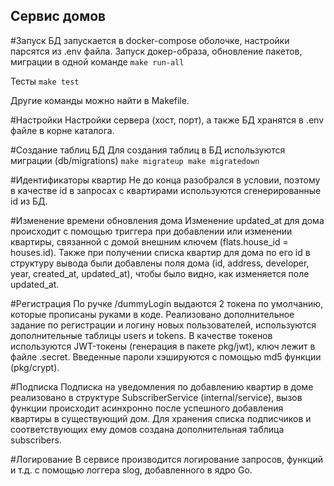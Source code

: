## Сервис домов

#Запуск
БД запускается в docker-compose оболочке, настройки парсятся из .env файла.
Запуск докер-образа, обновление пакетов, миграции в одной команде 
`
make run-all
`

Тесты 
`
make test
`

Другие команды можно найти в Makefile.

#Настройки
Настройки сервера (хост, порт), а также БД хранятся в .env файле в корне каталога. 

#Создание таблиц БД
Для создания таблиц в БД используются миграции (db/migrations)
`
make migrateup
make migratedown
`

#Идентификаторы квартир
Не до конца разобрался в условии, поэтому в качестве id в запросах с квартирами используются сгенерированные id из БД.

#Изменение времени обновления дома
Изменение updated_at для дома происходит с помощью триггера при добавлении или изменении квартиры, связанной с домой внешним ключем (flats.house_id = houses.id). Также при получении списка квартир для дома по его id в структуру вывода были добавлены поля дома (id, address, developer, year, created_at, updated_at), чтобы было видно, как изменяется поле updated_at.

#Регистрация
По ручке /dummyLogin выдаются 2 токена по умолчанию, которые прописаны руками в коде.
Реализовано дополнительное задание по регистрации и логину новых пользователей, используются дополнительные таблицы users и tokens. В качестве токенов используются JWT-токены (генерация в пакете pkg/jwt), ключ лежит в файле .secret. Введенные пароли хэшируются с помощью md5 функции (pkg/crypt).

#Подписка
Подписка на уведомления по добавлению квартир в доме реализовано в структуре SubscriberService (internal/service), вызов функции происходит асинхронно после успешного добавления квартиры в существующий дом. Для хранения списка подписчиков и соответствующих ему домов создана дополнительная таблица subscribers.

#Логирование
В сервисе производится логирование запросов, функций и т.д. с помощью логгера slog, добавленного в ядро Go.